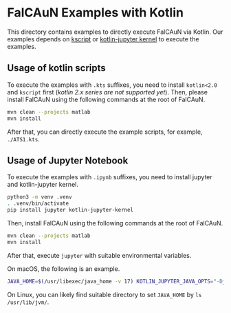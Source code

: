 FalCAuN Examples with Kotlin
============================

This directory contains examples to directly execute FalCAuN via Kotlin. Our examples depends on [kscript](https://github.com/kscripting/kscript) or [kotlin-jupyter kernel](https://github.com/Kotlin/kotlin-jupyter) to execute the examples.

Usage of kotlin scripts
-----------------------

To execute the examples with `.kts` suffixes, you need to install `kotlin<2.0` and `kscript` first (*kotlin 2.x series are not supported yet*). Then, please install FalCAuN using the following commands at the root of FalCAuN.

```bash
mvn clean --projects matlab
mvn install
```

After that, you can directly execute the example scripts, for example, `./ATS1.kts`.

Usage of Jupyter Notebook
-------------------------

To execute the examples with `.ipynb` suffixes, you need to install jupyter and kotlin-jupyter kernel.

```bash
python3 -m venv .venv
. .venv/bin/activate
pip install jupyter kotlin-jupyter-kernel
```

Then, install FalCAuN using the following commands at the root of FalCAuN.

```bash
mvn clean --projects matlab
mvn install
```

After that, execute `jupyter` with suitable environmental variables.

On macOS, the following is an example.

```sh
JAVA_HOME=$(/usr/libexec/java_home -v 17) KOTLIN_JUPYTER_JAVA_OPTS="-Djava.library.path=$MATLAB_HOME/bin/maca64/:$MATLAB_HOME/bin/maci64:$MATLAB_HOME/bin/glnxa64" jupyter notebook
```

On Linux, you can likely find suitable directory to set `JAVA_HOME` by `ls /usr/lib/jvm/`.
